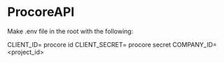 # ProcoreAPI

Make .env file in the root with the following:

CLIENT_ID= procore id 
CLIENT_SECRET= procore secret 
COMPANY_ID=<project_id>
